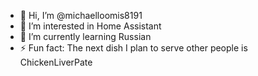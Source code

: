 - 👋 Hi, I’m @michaelloomis8191
- 👀 I’m interested in Home Assistant
- 🌱 I’m currently learning Russian
- ⚡ Fun fact: The next dish I plan to serve other people is ChickenLiverPate

<!---
michaelloomis8191/michaelloomis8191 is a ✨ special ✨ repository because its `README.md` (this file) appears on your GitHub profile.
You can click the Preview link to take a look at your changes.
--->
